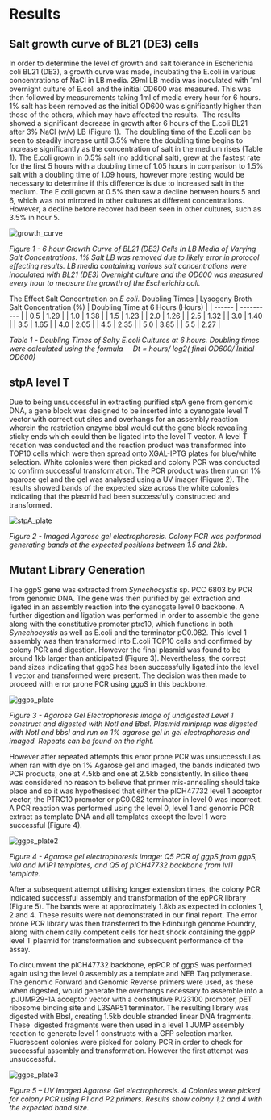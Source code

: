 # Results

## Salt growth curve of BL21 (DE3) cells

In order to determine the level of growth and salt tolerance in Escherichia coli BL21 (DE3), a growth curve was made, incubating the E.coli in various concentrations of NaCl in LB media. 29ml LB media was inoculated with 1ml overnight culture of E.coli and the initial OD600 was measured. This was then followed by measurements taking 1ml of media every hour for 6 hours. 1% salt has been removed as the initial OD600 was significantly higher than those of the others, which may have affected the results.  The results showed a significant decrease in growth after 6 hours of the E.coli BL21 after 3% NaCl (w/v) LB (Figure 1).  The doubling time of the E.coli can be seen to steadily increase until 3.5% where the doubling time begins to increase significantly as the concentration of salt in the medium rises (Table 1). The E.coli grown in 0.5% salt (no additional salt), grew at the fastest rate for the first 5 hours with a doubling time of 1.05 hours in comparison to 1.5% salt with a doubling time of 1.09 hours, however more testing would be necessary to determine if this difference is due to increased salt in the medium. The E.coli grown at 0.5% then saw a decline between hours 5 and 6, which was not mirrored in other cultures at different concentrations. However, a decline before recover had been seen in other cultures, such as 3.5% in hour 5. 

![growth_curve](https://raw.githubusercontent.com/idec-teams/2023_Edinburgh/main/figures/growth_curve.jpg)

*Figure 1 - 6 hour Growth Curve of BL21 (DE3) Cells In LB Media of Varying Salt Concentrations. 1% Salt LB was removed due to likely error in protocol effecting results. LB media containing various salt concentrations were inoculated with BL21 (DE3) Overnight culture and the OD600 was measured every hour to measure the growth of the Escherichia coli.*

The Effect Salt Concentration on *E coli.* Doubling Times 
| Lysogeny Broth Salt Concentration (%) | Doubling Time at 6 Hours (Hours) | 
| ------ | ---------- | 
| 0.5 | 1.29 | 
| 1.0 | 1.38 | 
| 1.5 | 1.23 | 
| 2.0 | 1.26 | 
| 2.5 | 1.32 | 
| 3.0 | 1.40 | 
| 3.5 | 1.65 | 
| 4.0 | 2.05 | 
| 4.5 | 2.35 | 
| 5.0 | 3.85 | 
| 5.5 | 2.27 | 

*Table 1 - Doubling Times of Salty E.coli Cultures at 6 hours. Doubling times were calculated using the formula     Dt = hours/ log2( final OD600/ Initial OD600)*

## stpA level T

Due to being unsuccessful in extracting purified stpA gene from genomic DNA, a gene block was designed to be inserted into a cyanogate level T vector with correct cut sites and overhangs for an assembly reaction wherein the restriction enzyme bbsI would cut the gene block revealing sticky ends which could then be ligated into the level T vector. A level T recation was conducted and the reaction product was transformed into TOP10 cells which were then spread onto XGAL-IPTG plates for blue/white selection. White colonies were then picked and colony PCR was conducted to confirm successful transformation. The PCR product was then run on 1% agarose gel and the gel was analysed using a UV imager (Figure 2). The results showed bands of the expected size across the white colonies indicating that the plasmid had been successfully constructed and transformed.

![stpA_plate](https://raw.githubusercontent.com/idec-teams/2023_Edinburgh/main/figures/stpA_plate.jpg)

*Figure 2 -  Imaged Agarose gel electrophoresis. Colony PCR was performed generating bands at the expected positions between 1.5 and 2kb.*

## Mutant Library Generation

The ggpS gene was extracted from *Synechocystis* sp. PCC 6803 by PCR from genomic DNA. The gene was then purified by gel extraction and ligated in an assembly reaction into the cyanogate level 0 backbone. A further digestion and ligation was performed in order to assemble the gene along with the constitutive promoter ptrc10, which functions in both *Synechocystis* as well as E.coli and the terminator pC0.082. This level 1 assembly was then transformed into E.coli TOP10 cells and confirmed by colony PCR and digestion. However the final plasmid was found to be around 1kb larger than anticipated (Figure 3). Nevertheless, the correct band sizes indicating that ggpS has been successfully ligated into the level 1 vector and transformed were present. The decision was then made to proceed with error prone PCR using ggpS in this backbone.

![ggps_plate](https://raw.githubusercontent.com/idec-teams/2023_Edinburgh/main/figures/ggps_gel.jpg)

*Figure 3 - Agarose Gel Electrophoresis image of undigested Level 1 construct and digested with NotI and BbsI. Plasmid miniprep was digested with NotI and bbsI and run on 1% agarose gel in gel electrophoresis and imaged. Repeats can be found on the right.*

However after repeated attempts this error prone PCR was unsuccessful as when ran with dye on 1% Agarose gel and imaged, the bands indicated two PCR products, one at 4.5kb and one at 2.5kb consistently. In silico there was considered no reason to believe that primer mis-annealing should take place and so it was hypothesised that either the plCH47732 level 1 acceptor vector, the PTRC10 promoter or pC0.082 terminator in level 0 was incorrect. A PCR reaction was performed using the level 0, level 1 and genomic PCR extract as template DNA and all templates except the level 1 were successful (Figure 4).

![ggps_plate2](https://raw.githubusercontent.com/idec-teams/2023_Edinburgh/main/figures/ggpS_plate2.jpg)

*Figure 4 - Agarose gel electrophoresis image: Q5 PCR of ggpS from ggpS, lvl0 and lvl1P1 templates, and Q5 of pICH47732 backbone from lvl1 template.*

After a subsequent attempt utilising longer extension times, the colony PCR indicated successful assembly and transformation of the epPCR library (Figure 5). The bands were at approximately 1.8kb as expected in colonies 1, 2 and 4. These results were not demonstrated in our final report. The error prone PCR library was then transferred to the Edinburgh genome Foundry, along with chemically competent cells for heat shock containing the ggpP level T plasmid for transformation and subsequent performance of the assay.

To circumvent the plCH47732 backbone, epPCR of ggpS was performed again using the level 0 assembly as a template and NEB Taq polymerase. The genomic Forward and Genomic Reverse primers were used, as these when digested, would generate the overhangs necessary to assemble into a  pJUMP29-1A acceptor vector with a constitutive PJ23100 promoter, pET ribosome binding site and L3SAP51 terminator. The resulting library was digested with BbsI, creating 1.5kb double stranded linear DNA fragments. These  digested fragments were then used in a level 1 JUMP assembly reaction to generate level 1 constructs with a GFP selection marker. Fluorescent colonies were picked for colony PCR in order to check for successful assembly and transformation. However the first attempt was unsuccessful. 

![ggps_plate3](https://raw.githubusercontent.com/idec-teams/2023_Edinburgh/main/figures/ggps_plate3.jpg)

*Figure 5 – UV Imaged Agarose Gel electrophoresis. 4 Colonies were picked for colony PCR using P1 and P2 primers. Results show colony 1,2 and 4 with the expected band size.*


